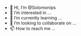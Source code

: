 - 👋 Hi, I’m @Solomonips
- 👀 I’m interested in ...
- 🌱 I’m currently learning ...
- 💞️ I’m looking to collaborate on ...
- 📫 How to reach me ...

<!---
Solomonips/Solomonips is a ✨ special ✨ repository because its `README.md` (this file) appears on your GitHub profile.
You can click the Preview link to take a look at your changes.
--->
